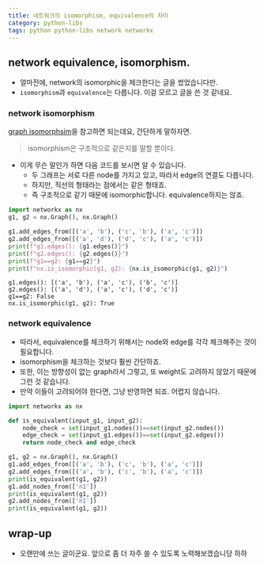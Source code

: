 ```yaml
---
title: 네트워크의 isomorphism, equivalence의 차이
category: python-libs
tags: python python-libs network networkx
---
```


## network equivalence, isomorphism.

- 얼마전에, network의 isomorphic을 체크한다는 글을 썼었습니다만. 
- `isomorphism`과 `equivalence`는 다릅니다. 이걸 모르고 글을 쓴 것 같네요. 

### network isomorphism 

[graph isomorphsim](https://en.wikipedia.org/wiki/Graph_isomorphism)을 참고하면 되는데요, 간단하게 말하자면. 

> isomorphism은 구조적으로 같은지를 말할 뿐이다. 

- 이게 무슨 말인가 하면 다음 코드를 보시면 알 수 있습니다. 
    - 두 그래프는 서로 다른 node를 가지고 있고, 따라서 edge의 연결도 다릅니다. 
    - 하지만, 직선의 형태라는 점에서는 같은 형태죠. 
    - 즉 구조적으로 같기 때문에 isomorphic합니다. equivalence하지는 않죠. 

```python
import networkx as nx
g1, g2 = nx.Graph(), nx.Graph()

g1.add_edges_from([('a', 'b'), ('c', 'b'), ('a', 'c')])
g2.add_edges_from([('a', 'd'), ('d', 'c'), ('a', 'c')])
print(f"g1.edges(): {g1.edges()}")
print(f"g2.edges(): {g2.edges()}")
print(f"g1==g2: {g1==g2}")
print(f"nx.is_isomorphic(g1, g2): {nx.is_isomorphic(g1, g2)}")
```

```
g1.edges(): [('a', 'b'), ('a', 'c'), ('b', 'c')]
g2.edges(): [('a', 'd'), ('a', 'c'), ('d', 'c')]
g1==g2: False
nx.is_isomorphic(g1, g2): True
```

### network equivalence

- 따라서, equivalence를 체크하기 위해서는 node와 edge를 각각 체크해주는 것이 필요합니다. 
- isomorphism을 체크하는 것보다 훨씬 간단하죠.
- 또한, 이는 방향성이 없는 graph라서 그렇고, 또 weight도 고려하지 않았기 때문에 그런 것 같습니다. 
- 만약 이들이 고려되어야 한다면, 그냥 반영하면 되죠. 어렵지 않습니다.

```python
import networkx as nx

def is_equivalent(input_g1, input_g2):
    node_check = set(input_g1.nodes())==set(input_g2.nodes())
    edge_check = set(input_g1.edges())==set(input_g2.edges())
    return node_check and edge_check

g1, g2 = nx.Graph(), nx.Graph()
g1.add_edges_from([('a', 'b'), ('c', 'b'), ('a', 'c')])
g2.add_edges_from([('a', 'b'), ('c', 'b'), ('a', 'c')])
print(is_equivalent(g1, g2))
g1.add_nodes_from(['n1'])
print(is_equivalent(g1, g2))
g2.add_nodes_from(['n1'])
print(is_equivalent(g1, g2))
```

## wrap-up

- 오랜만에 쓰는 글이군요. 앞으로 좀 더 자주 쓸 수 있도록 노력해보겠습니당 하하